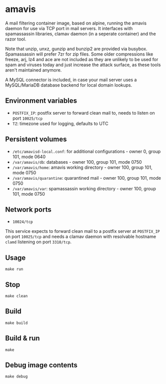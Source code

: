 # amavis

A mail filtering container image, based on alpine, running the amavis daemon for
use via TCP port in mail servers. It interfaces with spamassassin libraries,
clamav daemon (in a seperate container) and the razor tool.

Note that unzip, unxz, gunzip and bunzip2 are provided via busybox. Spamassassin
will prefer 7zr for zip files. Some older compressions like freeze, arj, lz4 and
ace are not included as they are unlikely to be used for spam and viruses today
and just increase the attack surface, as these tools aren't maintained anymore.

A MySQL connector is included, in case your mail server uses a MySQL/MariaDB
database backend for local domain lookups.

## Environment variables

- `POSTFIX_IP`: postfix server to forward clean mail to, needs to listen on port
  `10025/tcp`
- `TZ`: timezone used for logging, defaults to UTC

## Persistent volumes

- `/etc/amavisd-local.conf`: for additional configurations - owner 0, group 101, mode 0640
- `/var/amavis/db`: databases - owner 100, group 101, mode 0750
- `/var/amavis/home`: amavis working directory - owner 100, group 101, mode 0750
- `/var/amavis/quarantine`: quarantined mail - owner 100, group 101, mode 0750
- `/var/amavis/var`: spamassassin working directory - owner 100, group 101, mode 0750

## Network ports

- `10024/tcp`

This service expects to forward clean mail to a postfix server at `POSTFIX_IP`
on port `10025/tcp` and needs a clamav daemon with resolvable hostname `clamd`
listening on port `3310/tcp`.

## Usage

```shell
make run
```

## Stop

```shell
make clean
```

## Build

```shell
make build
```

## Build & run

```shell
make
```

## Debug image contents

```shell
make debug
```

